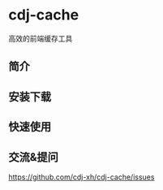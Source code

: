 # cdj-cache
高效的前端缓存工具

## 简介

## 安装下载

## 快速使用

## 交流&提问

https://github.com/cdj-xh/cdj-cache/issues